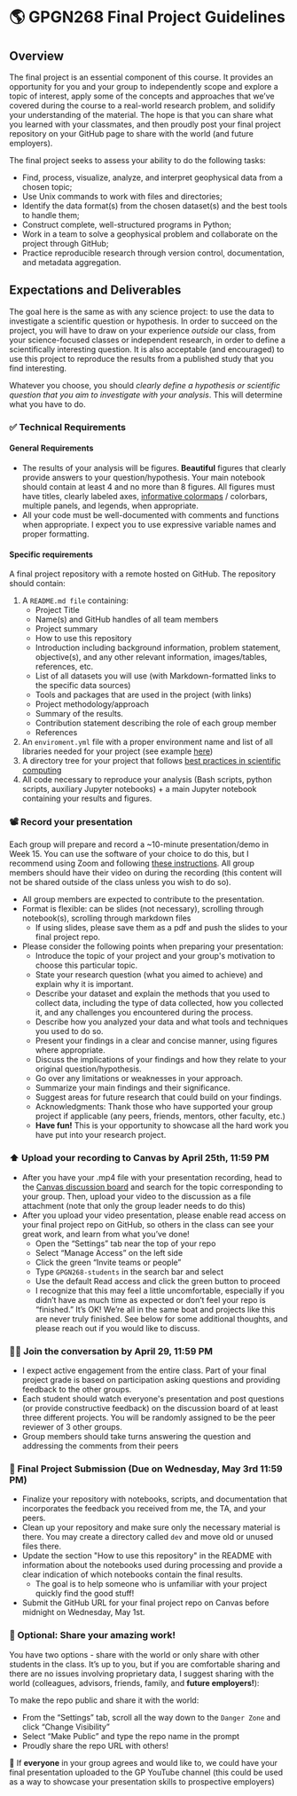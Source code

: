# 🌎 GPGN268 Final Project Guidelines

## Overview

The final project is an essential component of this course. It provides an opportunity for you and your group to independently scope and explore a topic of interest, apply some of the concepts and approaches that we’ve covered during the course to a real-world research problem, and solidify your understanding of the material. The hope is that you can share what you learned with your classmates, and then proudly post your final project repository on your GitHub page to share with the world (and future employers).

The final project seeks to assess your ability to do the following tasks:

-   Find, process, visualize, analyze, and interpret geophysical data from a chosen topic;
-   Use Unix commands to work with files and directories;
-   Identify the data format(s) from the chosen dataset(s) and the best tools to handle them;
-   Construct complete, well-structured programs in Python;
-   Work in a team to solve a geophysical problem and collaborate on the project through GitHub;
-   Practice reproducible research through version control, documentation, and metadata aggregation.

## Expectations and Deliverables

The goal here is the same as with any science project: to use the data to investigate a scientific question or hypothesis. In order to succeed on the project, you will have to draw on your experience _outside_ our class, from your science-focused classes or independent research, in order to define a scientifically interesting question. It is also acceptable (and encouraged) to use this project to reproduce the results from a published study that you find interesting.

Whatever you choose, you should _clearly define a hypothesis or scientific question that you aim to investigate with your analysis_. This will determine what you have to do.


### ✅ Technical Requirements

####  General Requirements

- The results of your analysis will be figures. **Beautiful** figures that clearly provide answers to your question/hypothesis. Your main notebook should contain at least 4 and no more than 8 figures. All figures must have titles, clearly labeled axes, [informative colormaps](https://jakevdp.github.io/blog/2014/10/16/how-bad-is-your-colormap/) / colorbars, multiple panels, and legends, when appropriate. 
- All your code must be well-documented with comments and functions when appropriate.  I expect you to use expressive variable names and proper formatting. 

#### Specific requirements

A final project repository with a remote hosted on GitHub. The repository should contain:

1.  A `README.md file` containing:
	- Project Title
	-   Name(s) and GitHub handles of all team members
	-   Project summary
	- How to use this repository
	-   Introduction including background information, problem statement, objective(s), and any other relevant information, images/tables, references, etc.
	-   List of all datasets you will use (with Markdown-formatted links to the specific data sources)
	-   Tools and packages that are used in the project (with links)
	-   Project methodology/approach
	-   Summary of the results.
	- Contribution statement describing the role of each group member
	-   References
2.  An `enviroment.yml` file with a proper environment name and list of all libraries needed for your project (see example [here](https://github.com/GPGN-268/GPGN268-CORE/blob/main/environment.yml))
3. A directory tree for your project that follows [best practices in scientific computing](https://github.com/GPGN-268/GPGN268-CORE/blob/main/lecture-notes/L03-files-directories.md)
4. All code necessary to reproduce your analysis (Bash scripts, python scripts, auxiliary Jupyter notebooks) + a main Jupyter notebook containing your results and figures.

### 📽️ Record your presentation

 Each group will prepare and record a ~10-minute presentation/demo in Week 15. You can use the software of your choice to do this, but I recommend using Zoom and following [these instructions](https://library.gwu.edu/sites/default/files/2023-06/How%20to%20Record%20a%20Video%20Presentation%20using%20Zoom.pdf). All group members should have their video on during the recording (this content will not be shared outside of the class unless you wish to do so).

-  All group members are expected to contribute to the presentation.
-   Format is flexible: can be slides (not necessary), scrolling through notebook(s), scrolling through markdown files
	-   If using slides, please save them as a pdf and push the slides to your final project repo. 
-   Please consider the following points when preparing your presentation:
	- Introduce the topic of your project and your group's motivation to choose this particular topic.
	- State your research question (what you aimed to achieve) and explain why it is important.
   	- Describe your dataset and explain the methods that you used to collect data, including the type of data collected, how you collected it, and any challenges you encountered during the process.
	- Describe how you analyzed your data and what tools and techniques you used to do so.
	- Present your findings in a clear and concise manner, using figures where appropriate.
	- Discuss the implications of your findings and how they relate to your original question/hypothesis.
	- Go over any limitations or weaknesses in your approach.
	- Summarize your main findings and their significance.
 	- Suggest areas for future research that could build on your findings.
	- Acknowledgments: Thank those who have supported your group project if applicable (any peers, friends, mentors, other faculty, etc.)
	- **Have fun!** This is your opportunity to showcase all the hard work you have put into your research project.

### ⬆️ Upload your recording to Canvas by April 25th, 11:59 PM

-   After you have your .mp4 file with your presentation recording, head to the [Canvas discussion board](https://elearning.mines.edu/courses/63978/discussion_topics) and search for the topic corresponding to your group. Then, upload your video to the discussion as a file attachment (note that only the group leader needs to do this)   
-   After you upload your video presentation, please enable read access on your final project repo on GitHub, so others in the class can see your great work, and learn from what you’ve done!
	-   Open the “Settings” tab near the top of your repo  
	-   Select “Manage Access” on the left side
	-   Click the green “Invite teams or people”
	-   Type `GPGN268-students` in the search bar and select
	-   Use the default Read access and click the green button to proceed
	-   I recognize that this may feel a little uncomfortable, especially if you didn’t have as much time as expected or don’t feel your repo is “finished.” It’s OK! We’re all in the same boat and projects like this are never truly finished. See below for some additional thoughts, and please reach out if you would like to discuss.

### 🤙🏼 Join the conversation by April 29, 11:59 PM

-   I expect active engagement from the entire class. Part of your final project grade is based on participation asking questions and providing feedback to the other groups.
-   Each student should watch everyone's presentation and post questions (or provide constructive feedback) on the discussion board of at least three different projects. You will be randomly assigned to be the peer reviewer of 3 other groups. 
-   Group members should take turns answering the question and addressing the comments from their peers

### 📆 Final Project Submission (Due on Wednesday, May 3rd 11:59 PM)

-   Finalize your repository with notebooks, scripts, and documentation that incorporates the feedback you received from me, the TA, and your peers.        
-   Clean up your repository and make sure only the necessary material is there. You may create a directory called `dev` and move old or unused files there.
-   Update the section "How to use this repository" in the README with information about the notebooks used during processing and provide a clear indication of which notebooks contain the final results.
	-   The goal is to help someone who is unfamiliar with your project quickly find the good stuff!
-   Submit the GitHub URL for your final project repo on Canvas before midnight on Wednesday, May 1st. 

### 🚀 Optional: Share your amazing work!

You have two options - share with the world or only share with other students in the class. It’s up to you, but if you are comfortable sharing and there are no issues involving proprietary data, I suggest sharing with the world (colleagues, advisors, friends, family, and **future employers!**):

To make the repo public and share it with the world:
-   From the “Settings” tab, scroll all the way down to the `Danger Zone` and click “Change Visibility”
-   Select “Make Public” and type the repo name in the prompt
-   Proudly share the repo URL with others!

🛜 If **everyone** in your group agrees and would like to, we could have your final presentation uploaded to the GP YouTube channel (this could be used as a way to showcase your presentation skills to prospective employers)


